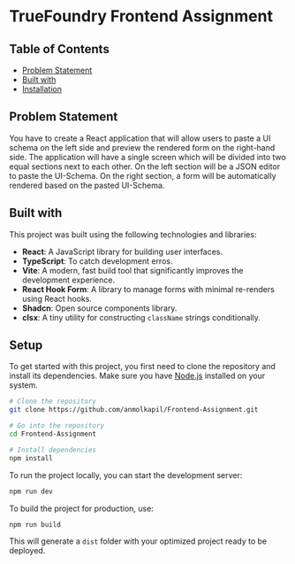 # TrueFoundry Frontend Assignment

## Table of Contents

- [Problem Statement](#problem-statement)
- [Built with](#built-with)
- [Installation](#installation)

## Problem Statement

You have to create a React application that will allow users to paste a UI schema on the left side and preview the rendered form on the right-hand side. The application will have a single screen which will be divided into two equal sections next to each other. On the left section will be a JSON editor to paste the UI-Schema. On the right section, a form will be automatically rendered based on the pasted UI-Schema.

## Built with

This project was built using the following technologies and libraries:

- **React**: A JavaScript library for building user interfaces.
- **TypeScript**: To catch development erros.
- **Vite**: A modern, fast build tool that significantly improves the development experience.
- **React Hook Form**: A library to manage forms with minimal re-renders using React hooks.
- **Shadcn**: Open source components library.
- **clsx**: A tiny utility for constructing `className` strings conditionally.

## Setup

To get started with this project, you first need to clone the repository and install its dependencies. Make sure you have [Node.js](https://nodejs.org/en/) installed on your system.

```bash
# Clone the repository
git clone https://github.com/anmolkapil/Frontend-Assignment.git

# Go into the repository
cd Frontend-Assignment

# Install dependencies
npm install
```

To run the project locally, you can start the development server:

```bash
npm run dev
```

To build the project for production, use:

```bash
npm run build
```

This will generate a `dist` folder with your optimized project ready to be deployed.
